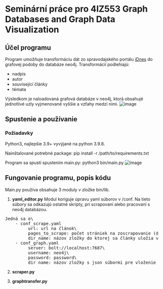 # Seminární práce pro 4IZ553 Graph Databases and Graph Data Visualization

## Účel programu

Program umožňuje transformáciu dát zo spravodajského portálu [iDnes](https://www.iDnes.cz/) do grafovej podoby do databáze neo4j. Transformácií podlehiajú:

- nadpis
- autor
- související články
- témata

Výsledkom je naloadovaná grafová databáze v neo4j, ktorá obsahujé jednotlivé uzly vyjmenované vyššie a vzťahy medzi nimi.
![image](https://user-images.githubusercontent.com/61296627/141763100-cf484c53-e69c-4706-a550-3e3d147d08d5.png)

## Spustenie a používanie

### Požiadavky
Python3, najlepšie 3.9+ vyvýjané na python 3.9.8.

Nainštalované potrebné package: pip install -r /path/to/requirements.txt

Program sa spustí spustením main.py: python3 bin/main.py
![image](https://user-images.githubusercontent.com/61296627/142956519-2039b77a-2bee-4c59-af31-ee06c46f0e50.png)


## Fungovanie programu, popis kódu

Main.py používa obsahuje 3 moduly v zložke bin/lib. 

1) **yaml_editor.py**
Modul koriguje úpravu yaml súborov v /conf. Na tieto súbory sa odkazujú ostatné skripty, pri scrapovaní alebo pracovaní s neo4j databázou.
<pre>
Jedná sa o\
    - conf_scrape.yaml
         url: url na článok\
         pages_to_scrape: počet strániek na zoscrapovanie (do grafu sa dostanú spolu\
         dir_name: názov zložky do ktorej sa články uložia v podobe json súborov
    - conf_graph.yaml
         server: bolt://localhost:7687\
         username: neo4j\
         password: password\
         dir_name: názov zložky s json súbormi pre vloženie do grafovej databáze
</pre>  
2) **scraper.py**


3) **graphtransfer.py**

